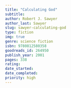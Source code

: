 ```yaml
---
title: "Calculating God"
subtitle: 
author: Robert J. Sawyer
author_last: Sawyer
slug: sawyer-calculating-god
type: fiction
img: true
genre: science fiction
isbn: 9780812580358
goodreads_id: 264950
publish_year: 2001
pages: 338
rating: 
date_started:
date_completed:
priority: high
---
```

